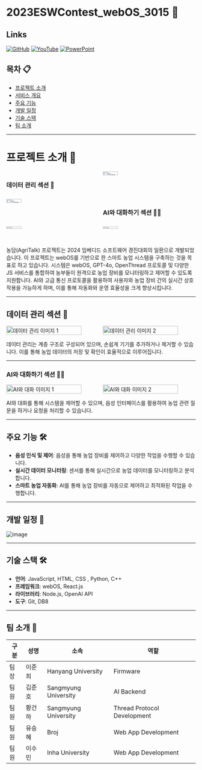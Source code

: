 # 2023ESWContest_webOS_3015 🌱

## Links

[![GitHub](https://img.shields.io/badge/GITHUB-000000?style=for-the-badge&logo=github&logoColor=white)](https://github.com/hwna00/2023ESWContest_webOS_3015) [![YouTube](https://img.shields.io/badge/YOUTUBE-FF0000?style=for-the-badge&logo=youtube&logoColor=white)](https://www.youtube.com) [![PowerPoint](https://img.shields.io/badge/POWERPOINT-B7472A?style=for-the-badge&logo=microsoft-powerpoint&logoColor=white)](https://www.microsoft.com/en-us/microsoft-365/powerpoint)

## 목차 📋
- [프로젝트 소개](#프로젝트-소개)
- [서비스 개요](#서비스-개요)
- [주요 기능](#주요-기능)
- [개발 일정](#개발-일정)
- [기술 스택](#기술-스택)
- [팀 소개](#팀-소개)

---

# 프로젝트 소개 🚜

<!-- 2x2 그리드로 이미지 추가 -->
<div style="display: grid; grid-template-columns: repeat(2, 1fr); gap: 10px;">

   ### 데이터 관리 섹션 🌾
   <img src="https://github.com/user-attachments/assets/967ec898-0610-4150-8ea7-35010ed90e0b" alt="image1" style="width:40%; height:auto; max-width:200px;">
   <img src="https://github.com/user-attachments/assets/8ef329b7-83bf-4b86-9006-40651feb4ab8" alt="image2" style="width:40%; height:auto; max-width:200px;">

   ### AI와 대화하기 섹션 🧑‍🌾
   <img src="https://github.com/user-attachments/assets/9163539b-26bd-459f-b31d-f4b09d6ee481" alt="image3" style="width:40%; height:auto; max-width:200px;">
   <img src="https://github.com/user-attachments/assets/dc93bc3d-d5de-4e8d-840d-85e11fcd1197" alt="image4" style="width:40%; height:auto; max-width:200px;">
</div>

농담(AgriTalk) 프로젝트는 2024 임베디드 소프트웨어 경진대회의 일환으로 개발되었습니다. 
이 프로젝트는 webOS를 기반으로 한 스마트 농업 시스템을 구축하는 것을 목표로 하고 있습니다. 
시스템은 webOS, GPT-4o, OpenThread 프로토콜 및 다양한 JS 서비스를 통합하여 농부들이 원격으로 농업 장비를 모니터링하고 제어할 수 있도록 지원합니다.
AI와 고급 통신 프로토콜을 활용하여 사용자와 농업 장비 간의 실시간 상호작용을 가능하게 하며, 이를 통해 자동화와 운영 효율성을 크게 향상시킵니다.

---

## 데이터 관리 섹션 🌾

<!-- 데이터 관리 섹션에 2개의 이미지 추가 -->
<div style="display: grid; grid-template-columns: repeat(2, 1fr); gap: 10px;">
   <img src="path/to/your/image1.png" alt="데이터 관리 이미지 1" style="width:100%; height:auto; max-width:200px;">
   <img src="path/to/your/image2.png" alt="데이터 관리 이미지 2" style="width:100%; height:auto; max-width:200px;">
</div>

데이터 관리는 계층 구조로 구성되어 있으며, 손쉽게 기기를 추가하거나 제거할 수 있습니다. 이를 통해 농업 데이터의 저장 및 확인이 효율적으로 이루어집니다.

---

### AI와 대화하기 섹션 🧑‍🌾

<!-- AI와 대화하기 섹션에 2개의 이미지 추가 -->
<div style="display: grid; grid-template-columns: repeat(2, 1fr); gap: 10px;">
   <img src="path/to/your/image3.png" alt="AI와 대화 이미지 1" style="width:100%; height:auto; max-width:200px;">
   <img src="path/to/your/image4.png" alt="AI와 대화 이미지 2" style="width:100%; height:auto; max-width:200px;">
</div>

AI와 대화를 통해 시스템을 제어할 수 있으며, 음성 인터페이스를 활용하여 농업 관련 질문을 하거나 요청을 처리할 수 있습니다.

---

## 주요 기능 🛠️
- **음성 인식 및 제어**: 음성을 통해 농업 장비를 제어하고 다양한 작업을 수행할 수 있습니다.
- **실시간 데이터 모니터링**: 센서를 통해 실시간으로 농업 데이터를 모니터링하고 분석합니다.
- **스마트 농업 자동화**: AI를 통해 농업 장비를 자동으로 제어하고 최적화된 작업을 수행합니다.

---

## 개발 일정 📅

![image](https://github.com/user-attachments/assets/0ae64a3a-19fa-44d0-9dff-c8fe0553b0f1)

---

## 기술 스택 🛠️
- **언어**: JavaScript, HTML, CSS , Python, C++
- **프레임워크**: webOS, React.js
- **라이브러리**: Node.js, OpenAI API
- **도구**: Git, DB8

---

## 팀 소개 👥

| 구분   | 성명    | 소속        | 역할                       |
|--------|---------|-------------|-----------------------------|
| 팀장   | 이준희  | Hanyang University   | Firmware                    |
| 팀원   | 김준호  | Sangmyung University | AI Backend                  |
| 팀원   | 황건하  | Sangmyung University | Thread Protocol Development |
| 팀원   | 유승혜  | Broj                 | Web App Development         |
| 팀원   | 이수민  | Inha University      | Web App Development         |

